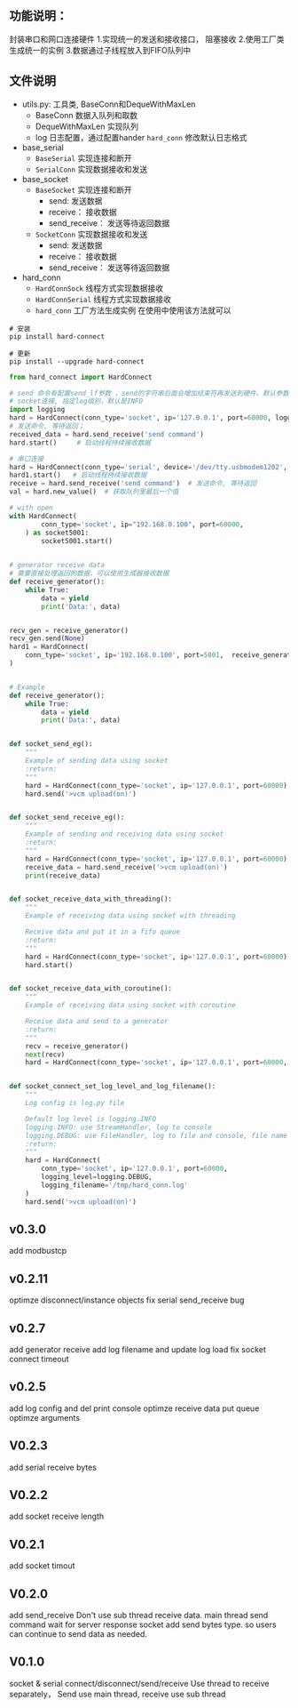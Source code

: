 
## 功能说明：
封装串口和网口连接硬件
1.实现统一的发送和接收接口， 阻塞接收
2.使用工厂类生成统一的实例
3.数据通过子线程放入到FIFO队列中


## 文件说明
- utils.py: 工具类, BaseConn和DequeWithMaxLen
  - BaseConn 数据入队列和取数
  - DequeWithMaxLen  实现队列
  - log 日志配置，通过配置hander `hard_conn` 修改默认日志格式
- base_serial
    - `BaseSerial` 实现连接和断开
    - `SerialConn` 实现数据接收和发送
- base_socket
    - `BaseSocket` 实现连接和断开
        - send: 发送数据
        - receive： 接收数据
        - send_receive： 发送等待返回数据
    - `SocketConn` 实现数据接收和发送
        - send: 发送数据
        - receive： 接收数据
        - send_receive： 发送等待返回数据
- hard_conn
    - `HardConnSock` 线程方式实现数据接收
    - `HardConnSerial` 线程方式实现数据接收
    - `hard_conn` 工厂方法生成实例  在使用中使用该方法就可以

```shell
# 安装
pip install hard-connect

# 更新
pip install --upgrade hard-connect
```

```python 
from hard_connect import HardConnect

# send 命令有配置send_lf参数 ，send的字符串后面会增加结束符再发送到硬件。默认参数是\r\n
# socket连接, 指定log级别，默认是INFO
import logging
hard = HardConnect(conn_type='socket', ip='127.0.0.1', port=60000, logging_level=logging.DEBUG)
# 发送命令, 等待返回； 
received_data = hard.send_receive('send command')  
hard.start()     # 启动线程持续接收数据

# 串口连接
hard = HardConnect(conn_type='serial', device='/dev/tty.usbmodem1202', baud_rate=115200)
hard1.start()   # 启动线程持续接收数据
receive = hard.send_receive('send command')  # 发送命令, 等待返回
val = hard.new_value()  # 获取队列里最后一个值

# with open
with HardConnect(
        conn_type='socket', ip="192.168.0.100", port=60000, 
    ) as socket5001:
        socket5001.start()
    

# generator receive data
# 需要直接处理返回的数据，可以使用生成器接收数据
def receive_generator():
    while True:
        data = yield
        print('Data:', data)


recv_gen = receive_generator()
recv_gen.send(None)
hard1 = HardConnect(
    conn_type='socket', ip='192.168.0.100', port=5001,  receive_generator=recv_gen
)


# Example
def receive_generator():
    while True:
        data = yield
        print('Data:', data)


def socket_send_eg():
    """
    Example of sending data using socket
    :return:
    """
    hard = HardConnect(conn_type='socket', ip='127.0.0.1', port=60000)
    hard.send('>vcm upload(on)')


def socket_send_receive_eg():
    """
    Example of sending and receiving data using socket
    :return:
    """
    hard = HardConnect(conn_type='socket', ip='127.0.0.1', port=60000)
    receive_data = hard.send_receive('>vcm upload(on)')
    print(receive_data)


def socket_receive_data_with_threading():
    """
    Example of receiving data using socket with threading

    Receive data and put it in a fifo queue
    :return:
    """
    hard = HardConnect(conn_type='socket', ip='127.0.0.1', port=60000)
    hard.start()


def socket_receive_data_with_coroutine():
    """
    Example of receiving data using socket with coroutine

    Receive data and send to a generator
    :return:
    """
    recv = receive_generator()
    next(recv)
    hard = HardConnect(conn_type='socket', ip='127.0.0.1', port=60000, receive_generator=recv)


def socket_connect_set_log_level_and_log_filename():
    """
    Log config is log.py file

    Default log level is logging.INFO
    logging.INFO: use StreamHandler, log to console
    logging.DEBUG: use FileHandler, log to file and console, file name is hard_connect.log in the current directory
    :return:
    """
    hard = HardConnect(
        conn_type='socket', ip='127.0.0.1', port=60000,
        logging_level=logging.DEBUG,
        logging_filename='/tmp/hard_conn.log'
    )
    hard.send('>vcm upload(on)')
```

## v0.3.0
add modbustcp

## v0.2.11
optimze disconnect/instance objects
fix serial send_receive bug


## v0.2.7
add generator receive
add log filename and update log load
fix socket connect timeout

## v0.2.5
add log config and del print console
optimze receive data put queue
optimze arguments

## V0.2.3
add serial receive bytes

## V0.2.2
add socket receive length

## V0.2.1
add socket timout


## V0.2.0
add send_receive  Don't use sub thread receive data. main thread send command wait for server response
socket add send bytes type. so users can continue to send data as needed.

## V0.1.0
socket & serial connect/disconnect/send/receive
Use thread to receive separately， Send use main thread, receive use sub thread
